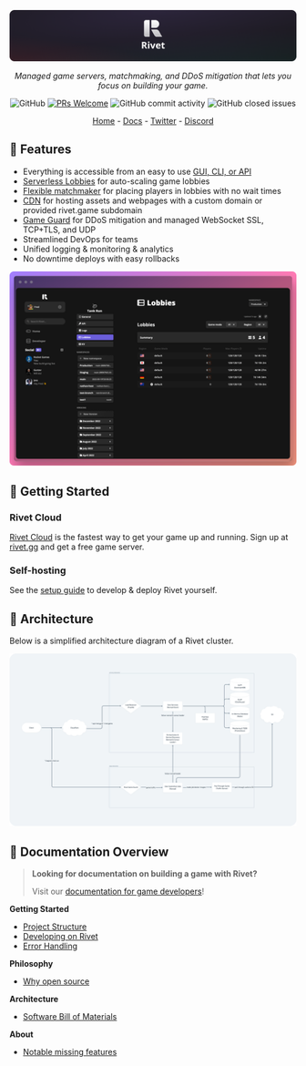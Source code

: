 <p align="center">
  <img alt="rivet_logo" src="./media/banner.png">
</p>

<p align="center">
  <i>Managed game servers, matchmaking, and DDoS mitigation that lets you focus on building your game.</i>
</p>

<p align="center">
  <img alt="GitHub" src="https://img.shields.io/github/license/rivet-gg/rivet?style=flat-square">
  <a href='http://makeapullrequest.com'><img alt='PRs Welcome' src='https://img.shields.io/badge/PRs-welcome-brightgreen.svg?style=flat-square'/></a>
  <img alt="GitHub commit activity" src="https://img.shields.io/github/commit-activity/m/rivet-gg/rivet?style=flat-square"/>
  <img alt="GitHub closed issues" src="https://img.shields.io/github/issues-closed/rivet-gg/rivet?style=flat-square"/>
</p>

<p align="center">
  <a href="https://rivet.gg/">Home</a> - <a href="https://docs.rivet.gg/">Docs</a> - <a href="https://twitter.com/rivet_gg">Twitter</a> - <a href="https://discord.gg/BG2vqsJczH">Discord</a>
</p>


## 👾 Features

- Everything is accessible from an easy to use [GUI, CLI, or API](https://docs.rivet.gg/general/gui-cli-api)
- [Serverless Lobbies](https://docs.rivet.gg/serverless-lobbies/introduction) for auto-scaling game lobbies
- [Flexible matchmaker](https://docs.rivet.gg/matchmaker/introduction) for placing players in lobbies with no wait times
- [CDN](https://docs.rivet.gg/cdn/introduction) for hosting assets and webpages with a custom domain or provided rivet.game subdomain
- [Game Guard](https://docs.rivet.gg/serverless-lobbies/concepts/game-guard) for DDoS mitigation and managed WebSocket SSL, TCP+TLS, and UDP
- Streamlined DevOps for teams
- Unified logging & monitoring & analytics
- No downtime deploys with easy rollbacks

<p align="center">
  <img alt="rivet_screenshot" src="./media/splash_screenshot.png">
</p>

## 🚀 Getting Started

### Rivet Cloud

[Rivet Cloud](https://rivet.gg) is the fastest way to get your game up and running. Sign up at [rivet.gg](https://rivet.gg) and get a free game server.

### Self-hosting

See the [setup guide](/docs/getting_started/DEVELOPMENT.md) to develop & deploy Rivet yourself.

## 📐 Architecture

Below is a simplified architecture diagram of a Rivet cluster.

![Architecture](/media/simplified_architecture.png)

## 📖 Documentation Overview

> **Looking for documentation on building a game with Rivet?**
> 
> Visit our [documentation for game developers](https://docs.rivet.gg/)!

**Getting Started**

- [Project Structure](/docs/getting_started/PROJECT_STRUCTURE.md)
- [Developing on Rivet](/docs/getting_started/DEVELOPMENT.md)
- [Error Handling](/docs/libraries/chirp/ERROR_HANDLING.md)

**Philosophy**

- [Why open source](/docs/philosophy/WHY_OPEN_SOURCE.md)

**Architecture**

- [Software Bill of Materials](/docs/infrastructure/SBOM.md)

**About**

- [Notable missing features](/docs/about/MISSING_FEATURES.md)
